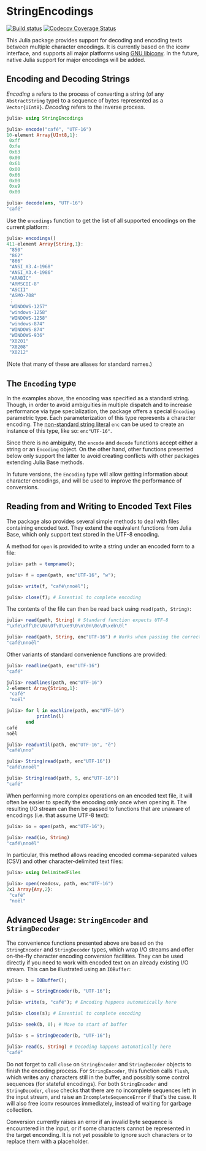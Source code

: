 # StringEncodings

[![Build status](https://github.com/JuliaStrings/StringEncodings.jl/workflows/CI/badge.svg)](https://github.com/JuliaStrings/StringEncodings.jl/actions?query=workflow%3ACI+branch%3Amaster)
[![Codecov Coverage Status](http://codecov.io/github/JuliaStrings/StringEncodings.jl/coverage.svg?branch=master)](http://codecov.io/github/JuliaStrings/StringEncodings.jl?branch=master)

This Julia package provides support for decoding and encoding texts between multiple character encodings. It is currently based on the iconv interface, and supports all major platforms using [GNU libiconv](https://www.gnu.org/software/libiconv/). In the future, native Julia support for major encodings will be added.

## Encoding and Decoding Strings
*Encoding* a refers to the process of converting a string (of any `AbstractString` type) to a sequence of bytes represented as a `Vector{UInt8}`. *Decoding* refers to the inverse process.

```julia
julia> using StringEncodings

julia> encode("café", "UTF-16")
10-element Array{UInt8,1}:
 0xff
 0xfe
 0x63
 0x00
 0x61
 0x00
 0x66
 0x00
 0xe9
 0x00

julia> decode(ans, "UTF-16")
"café"
```

Use the `encodings` function to get the list of all supported encodings on the current platform:
```julia
julia> encodings()
411-element Array{String,1}:
 "850"
 "862"
 "866"
 "ANSI_X3.4-1968"
 "ANSI_X3.4-1986"
 "ARABIC"
 "ARMSCII-8"
 "ASCII"
 "ASMO-708"
 ⋮
 "WINDOWS-1257"
 "windows-1258"
 "WINDOWS-1258"
 "windows-874"
 "WINDOWS-874"
 "WINDOWS-936"
 "X0201"
 "X0208"
 "X0212"
```

(Note that many of these are aliases for standard names.)

## The `Encoding` type
In the examples above, the encoding was specified as a standard string. Though, in order to avoid ambiguities in multiple dispatch and to increase performance via type specialization, the package offers a special `Encoding` parametric type. Each parameterization of this type represents a character encoding. The [non-standard string literal](http://docs.julialang.org/en/stable/manual/strings/#man-non-standard-string-literals) `enc` can be used to create an instance of this type, like so: `enc"UTF-16"`.

Since there is no ambiguity, the `encode` and `decode` functions accept either a string or an `Encoding` object. On the other hand, other functions presented below only support the latter to avoid creating conflicts with other packages extending Julia Base methods.

In future versions, the `Encoding` type will allow getting information about character encodings, and will be used to improve the performance of conversions.

## Reading from and Writing to Encoded Text Files
The package also provides several simple methods to deal with files containing encoded text. They extend the equivalent functions from Julia Base, which only support text stored in the UTF-8 encoding.

A method for `open` is provided to write a string under an encoded form to a file:
```julia
julia> path = tempname();

julia> f = open(path, enc"UTF-16", "w");

julia> write(f, "café\nnoël");

julia> close(f); # Essential to complete encoding
```

The contents of the file can then be read back using `read(path, String)`:
```julia
julia> read(path, String) # Standard function expects UTF-8
"\xfe\xff\0c\0a\0f\0\xe9\0\n\0n\0o\0\xeb\0l"

julia> read(path, String, enc"UTF-16") # Works when passing the correct encoding
"café\nnoël"
```

Other variants of standard convenience functions are provided:
```julia
julia> readline(path, enc"UTF-16")
"café"

julia> readlines(path, enc"UTF-16")
2-element Array{String,1}:
 "café"
 "noël"  

julia> for l in eachline(path, enc"UTF-16")
           println(l)
       end
café
noël

julia> readuntil(path, enc"UTF-16", "ë")
"café\nno"

julia> String(read(path, enc"UTF-16"))
"café\nnoël"

julia> String(read(path, 5, enc"UTF-16"))
"café"
```

When performing more complex operations on an encoded text file, it will often be easier to specify the encoding only once when opening it. The resulting I/O stream can then be passed to functions that are unaware of encodings (i.e. that assume UTF-8 text):
```julia
julia> io = open(path, enc"UTF-16");

julia> read(io, String)
"café\nnoël"
```

In particular, this method allows reading encoded comma-separated values (CSV) and other character-delimited text files:
```julia
julia> using DelimitedFiles

julia> open(readcsv, path, enc"UTF-16")
2x1 Array{Any,2}:
 "café"
 "noël"
```

## Advanced Usage: `StringEncoder` and `StringDecoder`
The convenience functions presented above are based on the `StringEncoder` and `StringDecoder` types, which wrap I/O streams and offer on-the-fly character encoding conversion facilities. They can be used directly if you need to work with encoded text on an already existing I/O stream. This can be illustrated using an `IOBuffer`:
```julia
julia> b = IOBuffer();

julia> s = StringEncoder(b, "UTF-16");

julia> write(s, "café"); # Encoding happens automatically here

julia> close(s); # Essential to complete encoding

julia> seek(b, 0); # Move to start of buffer

julia> s = StringDecoder(b, "UTF-16");

julia> read(s, String) # Decoding happens automatically here
"café"
```

Do not forget to call `close` on `StringEncoder` and `StringDecoder` objects to finish the encoding process. For `StringEncoder`, this function calls `flush`, which writes any characters still in the buffer, and possibly some control sequences (for stateful encodings). For both `StringEncoder` and `StringDecoder`, `close` checks that there are no incomplete sequences left in the input stream, and raise an `IncompleteSequenceError` if that's the case. It will also free iconv resources immediately, instead of waiting for garbage collection.

Conversion currently raises an error if an invalid byte sequence is encountered in the input, or if some characters cannot be represented in the target enconding. It is not yet possible to ignore such characters or to replace them with a placeholder.
